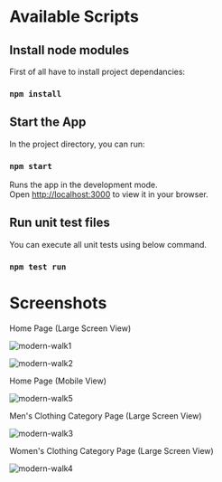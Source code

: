 # Available Scripts

## Install node modules
First of all have to install project dependancies:

### `npm install`

## Start the App
In the project directory, you can run:

### `npm start`

Runs the app in the development mode.\
Open [http://localhost:3000](http://localhost:3000) to view it in your browser.

## Run unit test files

You can execute all unit tests using below command.
### `npm test run`


# Screenshots

Home Page (Large Screen View)

![modern-walk1](https://github.com/user-attachments/assets/8c62e04a-ee80-4d5e-9446-6d117634d048)

![modern-walk2](https://github.com/user-attachments/assets/60d5c21e-6218-429f-9cfb-7cacea23f797)

Home Page (Mobile View)

![modern-walk5](https://github.com/user-attachments/assets/87fc81f1-dd73-44af-a52d-5ce82f5e92a2)

Men's Clothing Category Page (Large Screen View)

![modern-walk3](https://github.com/user-attachments/assets/1ac027c0-9d86-4823-8fc6-ddd97666ac14)

Women's Clothing Category Page (Large Screen View)

![modern-walk4](https://github.com/user-attachments/assets/f4c0e9d4-df6c-4c92-a0a2-28624e64dff9)


